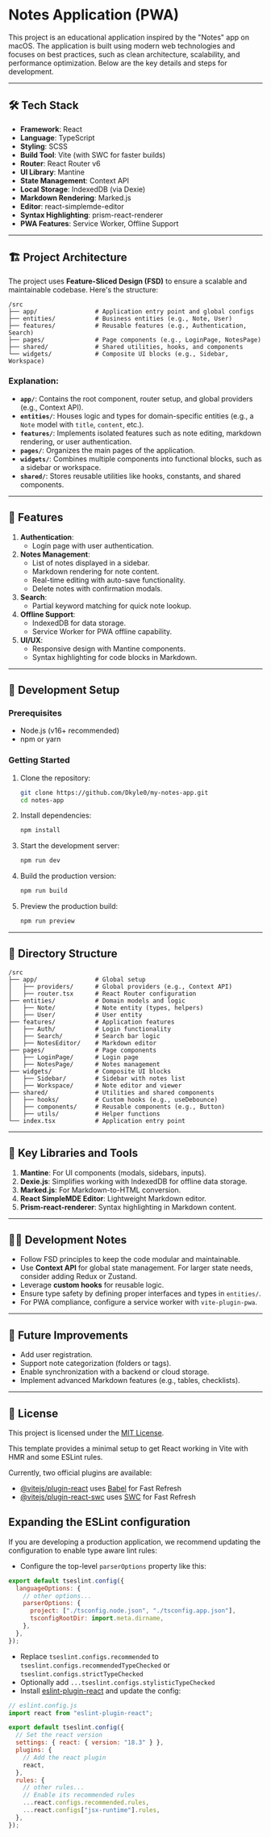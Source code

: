 # Notes Application (PWA)

This project is an educational application inspired by the "Notes" app on macOS. The application is built using modern web technologies and focuses on best practices, such as clean architecture, scalability, and performance optimization. Below are the key details and steps for development.

---

## 🛠️ Tech Stack

- **Framework**: React
- **Language**: TypeScript
- **Styling**: SCSS
- **Build Tool**: Vite (with SWC for faster builds)
- **Router**: React Router v6
- **UI Library**: Mantine
- **State Management**: Context API
- **Local Storage**: IndexedDB (via Dexie)
- **Markdown Rendering**: Marked.js
- **Editor**: react-simplemde-editor
- **Syntax Highlighting**: prism-react-renderer
- **PWA Features**: Service Worker, Offline Support

---

## 🏗️ Project Architecture

The project uses **Feature-Sliced Design (FSD)** to ensure a scalable and maintainable codebase. Here's the structure:

```
/src
├── app/                # Application entry point and global configs
├── entities/           # Business entities (e.g., Note, User)
├── features/           # Reusable features (e.g., Authentication, Search)
├── pages/              # Page components (e.g., LoginPage, NotesPage)
├── shared/             # Shared utilities, hooks, and components
└── widgets/            # Composite UI blocks (e.g., Sidebar, Workspace)
```

### Explanation:

- **`app/`**: Contains the root component, router setup, and global providers (e.g., Context API).
- **`entities/`**: Houses logic and types for domain-specific entities (e.g., a `Note` model with `title`, `content`, etc.).
- **`features/`**: Implements isolated features such as note editing, markdown rendering, or user authentication.
- **`pages/`**: Organizes the main pages of the application.
- **`widgets/`**: Combines multiple components into functional blocks, such as a sidebar or workspace.
- **`shared/`**: Stores reusable utilities like hooks, constants, and shared components.

---

## 📝 Features

1. **Authentication**:
   - Login page with user authentication.
2. **Notes Management**:
   - List of notes displayed in a sidebar.
   - Markdown rendering for note content.
   - Real-time editing with auto-save functionality.
   - Delete notes with confirmation modals.
3. **Search**:
   - Partial keyword matching for quick note lookup.
4. **Offline Support**:
   - IndexedDB for data storage.
   - Service Worker for PWA offline capability.
5. **UI/UX**:
   - Responsive design with Mantine components.
   - Syntax highlighting for code blocks in Markdown.

---

## 🚀 Development Setup

### Prerequisites

- Node.js (v16+ recommended)
- npm or yarn

### Getting Started

1. Clone the repository:
   ```bash
   git clone https://github.com/Dkyle0/my-notes-app.git
   cd notes-app
   ```
2. Install dependencies:
   ```bash
   npm install
   ```
3. Start the development server:
   ```bash
   npm run dev
   ```
4. Build the production version:
   ```bash
   npm run build
   ```
5. Preview the production build:
   ```bash
   npm run preview
   ```

---

## 📂 Directory Structure

```
/src
├── app/                # Global setup
│   ├── providers/      # Global providers (e.g., Context API)
│   ├── router.tsx      # React Router configuration
├── entities/           # Domain models and logic
│   ├── Note/           # Note entity (types, helpers)
│   ├── User/           # User entity
├── features/           # Application features
│   ├── Auth/           # Login functionality
│   ├── Search/         # Search bar logic
│   ├── NotesEditor/    # Markdown editor
├── pages/              # Page components
│   ├── LoginPage/      # Login page
│   ├── NotesPage/      # Notes management
├── widgets/            # Composite UI blocks
│   ├── Sidebar/        # Sidebar with notes list
│   ├── Workspace/      # Note editor and viewer
├── shared/             # Utilities and shared components
│   ├── hooks/          # Custom hooks (e.g., useDebounce)
│   ├── components/     # Reusable components (e.g., Button)
│   ├── utils/          # Helper functions
└── index.tsx           # Application entry point
```

---

## 🔑 Key Libraries and Tools

1. **Mantine**: For UI components (modals, sidebars, inputs).
2. **Dexie.js**: Simplifies working with IndexedDB for offline data storage.
3. **Marked.js**: For Markdown-to-HTML conversion.
4. **React SimpleMDE Editor**: Lightweight Markdown editor.
5. **Prism-react-renderer**: Syntax highlighting in Markdown content.

---

## 🧑‍💻 Development Notes

- Follow FSD principles to keep the code modular and maintainable.
- Use **Context API** for global state management. For larger state needs, consider adding Redux or Zustand.
- Leverage **custom hooks** for reusable logic.
- Ensure type safety by defining proper interfaces and types in `entities/`.
- For PWA compliance, configure a service worker with `vite-plugin-pwa`.

---

## 🌟 Future Improvements

- Add user registration.
- Support note categorization (folders or tags).
- Enable synchronization with a backend or cloud storage.
- Implement advanced Markdown features (e.g., tables, checklists).

---

## 📜 License

This project is licensed under the [MIT License](LICENSE).

This template provides a minimal setup to get React working in Vite with HMR and some ESLint rules.

Currently, two official plugins are available:

- [@vitejs/plugin-react](https://github.com/vitejs/vite-plugin-react/blob/main/packages/plugin-react/README.md) uses [Babel](https://babeljs.io/) for Fast Refresh
- [@vitejs/plugin-react-swc](https://github.com/vitejs/vite-plugin-react-swc) uses [SWC](https://swc.rs/) for Fast Refresh

## Expanding the ESLint configuration

If you are developing a production application, we recommend updating the configuration to enable type aware lint rules:

- Configure the top-level `parserOptions` property like this:

```js
export default tseslint.config({
  languageOptions: {
    // other options...
    parserOptions: {
      project: ["./tsconfig.node.json", "./tsconfig.app.json"],
      tsconfigRootDir: import.meta.dirname,
    },
  },
});
```

- Replace `tseslint.configs.recommended` to `tseslint.configs.recommendedTypeChecked` or `tseslint.configs.strictTypeChecked`
- Optionally add `...tseslint.configs.stylisticTypeChecked`
- Install [eslint-plugin-react](https://github.com/jsx-eslint/eslint-plugin-react) and update the config:

```js
// eslint.config.js
import react from "eslint-plugin-react";

export default tseslint.config({
  // Set the react version
  settings: { react: { version: "18.3" } },
  plugins: {
    // Add the react plugin
    react,
  },
  rules: {
    // other rules...
    // Enable its recommended rules
    ...react.configs.recommended.rules,
    ...react.configs["jsx-runtime"].rules,
  },
});
```
